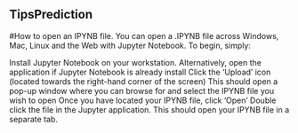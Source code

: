 ## TipsPrediction

#How to open an IPYNB file.
You can open a .IPYNB file across Windows, Mac, Linux and the Web with Jupyter Notebook. To begin, simply:

Install Jupyter Notebook on your workstation. Alternatively, open the application if Jupyter Notebook is already install
Click the ‘Upload’ icon (located towards the right-hand corner of the screen)
This should open a pop-up window where you can browse for and select the IPYNB file you wish to open
Once you have located your IPYNB file, click ‘Open’
Double click the file in the Jupyter application. This should open your IPYNB file in a separate tab.
